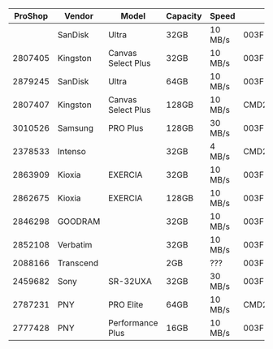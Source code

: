 | ProShop | Vendor    | Model              | Capacity | Speed   |              CID                   |                 CSD                |
| ------- | --------  | --------           | -------- | ------- | ---------------------------------- | ---------------------------------- |
|         | SanDisk   | Ultra              | 32GB     | 10 MB/s | 003F035344534333324780B90C4E7F0138 | 003F400E00325B590000EDC87F800A4040 |
| 2807405 | Kingston  | Canvas Select Plus | 32GB     | 10 MB/s | 003F2750485344333247604E9D06D4015B | 003F400E00325B590000E6877F800A4000 |
| 2879245 | SanDisk   | Ultra              | 64GB     | 10 MB/s | 003F035344534436344785D65E4B48015C | 003F400E00325B590001DBD37F800A4040 |
| 2807407 | Kingston  | Canvas Select Plus | 128GB    | 10 MB/s | CMD2 returned error                |                                    |
| 3010526 | Samsung   | PRO Plus           | 128GB    | 30 MB/s | 003F1B534D46443451353019B557E3A15C | 003F400E0032DB790003BAFF7F800A4000 |
| 2378533 | Intenso   |                    | 32GB     |  4 MB/s | CMD2 returned error                |                                    |
| 2863909 | Kioxia    | EXERCIA            | 32GB     | 10 MB/s | 003F02544D53413332477029FE38990142 | 003F400E00325B590000E6CF7F800A4000 |
| 2862675 | Kioxia    | EXERCIA            | 128GB    | 10 MB/s | 003F02544D534531323886029CFDA3015A | 003F400E00325B5900039A2F7F800A4000 |
| 2846298 | GOODRAM   |                    | 32GB     | 10 MB/s | 003F6F0303434241445310AA0004E00159 | 003F400E00325B590000F00E7F800A4040 |
| 2852108 | Verbatim  |                    | 32GB     | 10 MB/s | 003F2750485344333247604BF46B830158 | 003F400E00325B590000E6877F800A4000 |
| 2088166 | Transcend |                    | 2GB      |  ???    | 003F744A6055534420201015008E9B0149 | 003F007F00325B5A83BD6DB7FF800A8000 |
| 2459682 | Sony      | SR-32UXA           | 32GB     | 30 MB/s | 003F275048534433324730DA56FE6200FA | 003F400E00325B590000EF3F7F800A4000 |
| 2787231 | PNY       | PRO Elite          | 64GB     | 10 MB/s | CMD2 returned error                |                                    |
| 2777428 | PNY       | Performance Plus   | 16GB     | 10 MB/s | 003F27504853443136476061C50B91015C | 003F400E00325B590000747B7F800A4000 |
